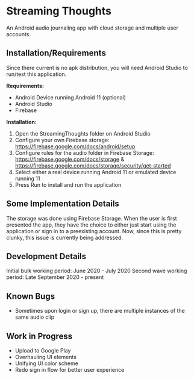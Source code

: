 # Streaming Thoughts
An Android audio journaling app with cloud storage and multiple user accounts.

## Installation/Requirements
Since there current is no apk distribution, you will need Android Studio to run/test this application.

**Requirements:**
- Android Device running Android 11 (optional)
- Android Studio
- Firebase

**Installation:**
1. Open the StreamingThoughts folder on Android Studio
2. Configure your own Firebase storage: https://firebase.google.com/docs/android/setup
3. Configure rules for the audio folder in Firebase Storage: https://firebase.google.com/docs/storage & https://firebase.google.com/docs/storage/security/get-started
4. Select either a real device running Android 11 or emulated device running 11
5. Press Run to install and run the application

## Some Implementation Details
The storage was done using Firebase Storage. When the user is first presented the 
app, they have the choice to either just start using the application or sign in to
a preexisting account. Now, since this is pretty clunky, this issue is currently
being addressed. 

## Development Details
Initial bulk working period: June 2020 - July 2020
Second wave working period: Late September 2020 - present

## Known Bugs
- Sometimes upon login or sign up, there are multiple instances of the same audio clip

## Work in Progress 
- Upload to Google Play
- Overhauling UI elements
- Unifying UI color scheme
- Redo sign in flow for better user experience
